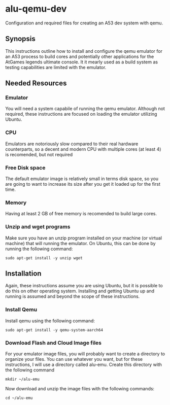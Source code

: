# alu-qemu-dev
Configuration and required files for creating an A53 dev system with qemu.

## Synopsis
This instructions outline how to install and configure the qemu emulator for an A53 process to build cores and potentially other applications for the AtGames legends ultimate console.  It it mearly used as a build system as testing capabilities are limited with the emulator.

## Needed Resources

### Emulator
You will need a system capabile of running the qemu emulator.  Although not required, these instructions are focused on loading the emulator utilizing Ubuntu.  

### CPU
Emulators are notoriously slow compared to their real hardware counterparts, so a decent and modern CPU with multiple cores (at least 4) is recomended, but not required

### Free Disk space
The default emulator image is relatively small in terms disk space, so you are going to want to increase its size after you get it loaded up for the first time.  

### Memory
Having at least 2 GB of free memory is recomended to build large cores.  

### Unzip and wget programs
Make sure you have an unzip program installed on your machine (or virtual machine) that will running the emulator.  On Ubuntu, this can be done by running the following command:

```
sudo apt-get install -y unzip wget
```

## Installation

Again, these instructions assume you are using Ubuntu, but it is possible to do this on other operating system.  Installing and getting Ubuntu up and running is assumed and beyond the scope of these instructions.

### Install Qemu

Install qemu using the following command:

```
sudo apt-get install -y qemu-system-aarch64
```

### Download Flash and Cloud Image files

For your emulator image files, you will probably want to create a directory to organize your files.  You can use whatever you want, but for these instructions, I will use a directory called alu-emu.  Create this directory with the following command

```
mkdir ~/alu-emu
```

Now download and unzip the image files with the following commands:

```
cd ~/alu-emu

```
